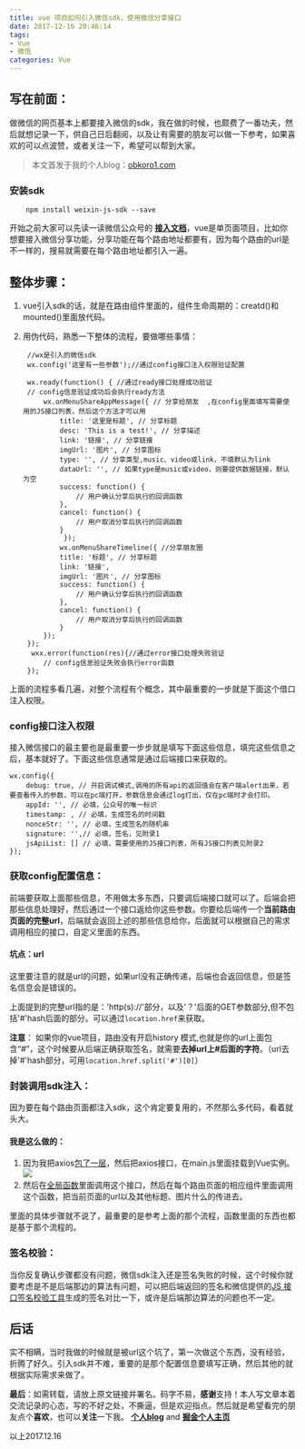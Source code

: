 ```yaml
---
title: vue 项目如何引入微信sdk，使用微信分享接口
date: 2017-12-16 20:46:14
tags:
- Vue
- 微信
categories: Vue
---
```

写在前面：
---
做微信的网页基本上都要接入微信的sdk，我在做的时候，也颇费了一番功夫，然后就想记录一下，供自己日后翻阅，以及让有需要的朋友可以做一下参考，如果喜欢的可以点波赞，或者关注一下，希望可以帮到大家。

> 本文首发于我的个人blog：[obkoro1.com](http://obkoro1.com/)



### 安装sdk

        npm install weixin-js-sdk --save

开始之前大家可以先读一读微信公众号的 **[接入文档](https://mp.weixin.qq.com/wiki?t=resource/res_main&id=mp1421141115)**，vue是单页面项目，比如你想要接入微信分享功能，分享功能在每个路由地址都要有，因为每个路由的url是不一样的，搜易就需要在每个路由地址都引入一遍。

## 整体步骤：

1. vue引入sdk的话，就是在路由组件里面的，组件生命周期的：creatd()和mounted()里面放代码。
2. 用伪代码，熟悉一下整体的流程，要做哪些事情：

        //wx是引入的微信sdk
        wx.config('这里有一些参数');//通过config接口注入权限验证配置
        
        wx.ready(function() { //通过ready接口处理成功验证
        // config信息验证成功后会执行ready方法
            wx.onMenuShareAppMessage({ // 分享给朋友  ,在config里面填写需要使用的JS接口列表，然后这个方法才可以用 
                title: '这里是标题', // 分享标题
                desc: 'This is a test!', // 分享描述
                link: '链接', // 分享链接
                imgUrl: '图片', // 分享图标
                type: '', // 分享类型,music、video或link，不填默认为link
                dataUrl: '', // 如果type是music或video，则要提供数据链接，默认为空
                success: function() {
                    // 用户确认分享后执行的回调函数
                },
                cancel: function() {
                    // 用户取消分享后执行的回调函数
                }
                 });
                wx.onMenuShareTimeline({ //分享朋友圈
                title: '标题', // 分享标题
                link: '链接',
                imgUrl: '图片', // 分享图标
                success: function() {
                    // 用户确认分享后执行的回调函数
                },
                cancel: function() {
                    // 用户取消分享后执行的回调函数
                }
            });
        });
         wxx.error(function(res){//通过error接口处理失败验证
            // config信息验证失败会执行error函数
        });

上面的流程多看几遍，对整个流程有个概念，其中最重要的一步就是下面这个借口注入权限。

### config接口注入权限

接入微信接口的最主要也是最重要一步步就是填写下面这些信息，填完这些信息之后，基本就好了。下面这些信息通常是通过后端接口来获取的。

    wx.config({
        debug: true, // 开启调试模式,调用的所有api的返回值会在客户端alert出来，若要查看传入的参数，可以在pc端打开，参数信息会通过log打出，仅在pc端时才会打印。
        appId: '', // 必填，公众号的唯一标识
        timestamp: , // 必填，生成签名的时间戳
        nonceStr: '', // 必填，生成签名的随机串
        signature: '',// 必填，签名，见附录1
        jsApiList: [] // 必填，需要使用的JS接口列表，所有JS接口列表见附录2
    });

### 获取config配置信息：

前端要获取上面那些信息，不用做太多东西，只要调后端接口就可以了。后端会把那些信息处理好，然后通过一个接口返给你这些参数。你要给后端传一个**当前路由页面的完整url**，后端就会返回上述的那些信息给你，后面就可以根据自己的需求调用相应的接口，自定义里面的东西。

#### 坑点：url

这里要注意的就是url的问题，如果url没有正确传递，后端也会返回信息，但是签名信息会是错误的。

上面提到的完整url指的是：'http(s)://'部分，以及'？'后面的GET参数部分,但不包括'#'hash后面的部分。可以通过`location.href`来获取。

**注意**： 如果你的vue项目，路由没有开启history 模式,也就是你的url上面包含“#”，这个时候要从后端正确获取签名，就需要**去掉url上#后面的字符**。（url去掉'#'hash部分，可用`location.href.split('#')[0]`）

### 封装调用sdk注入：

因为要在每个路由页面都注入sdk，这个肯定要复用的，不然那么多代码，看着就头大。

#### 我是这么做的：

1. 因为我把axios[包了一层](https://juejin.im/post/59fd982c6fb9a045170490df)，然后把axios接口，在main.js里面挂载到Vue实例。
![](https://github.com/OBKoro1/articleImg_src/blob/master/weibo_img_move/undefined?raw=true?raw=true)
2. 然后在[全局函数](https://juejin.im/post/59eddbfe6fb9a0450908abb4)里面调用这个接口，然后在每个路由页面的相应组件里面调用这个函数，把当前页面的url以及其他标题、图片什么的传进去。

里面的具体步骤就不说了，最重要的是参考上面的那个流程，函数里面的东西也都是基于那个流程的。

### 签名校验：

当你反复确认步骤都没有问题，微信sdk注入还是签名失败的时候，这个时候你就要考虑是不是后端那边的算法有问题，可以把后端返回的签名和微信提供的[JS 接口签名校验工具](https://mp.weixin.qq.com/debug/cgi-bin/sandbox?t=jsapisign)生成的签名对比一下，或许是后端那边算法的问题也不一定。

后话
---
实不相瞒，当时我做的时候就是被url这个坑了，第一次做这个东西，没有经验，折腾了好久。引入sdk并不难，重要的是那个配置信息要填写正确，然后其他的就根据实际需求来做了。

**最后**：如需转载，请放上原文链接并署名。码字不易，**感谢**支持！本人写文章本着交流记录的心态，写的不好之处，不撕逼，但是欢迎指点。然后就是希望看完的朋友点个**喜欢**，也可以**关注**一下我。
**[个人blog](http://obkoro1.com/)** and **[掘金个人主页](https://juejin.im/user/58714f0eb123db4a2eb95372)**  

以上2017.12.16